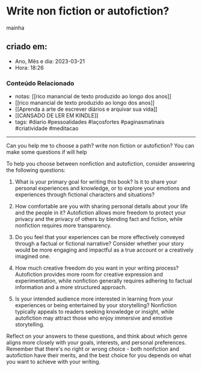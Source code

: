 # Write non fiction or autofiction?
mainha

## criado em: 
-  Ano, Mês e dia: 2023-03-21
- Hora: 18:26

### Conteúdo Relacionado
- notas: [[rico manancial de texto produzido ao longo dos anos]]
- [[rico manancial de texto produzido ao longo dos anos]]
- [[Aprenda a arte de escrever diários e arquivar sua vida]]
- [[CANSADO DE LER EM KINDLE]]
- tags: #diario #pessoalidades #laçosfortes #paginasmatinais #criatividade #meditacao 
---
Can you help me to choose a path? write non fiction or autofiction?
You can make some questions if will help

To help you choose between nonfiction and autofiction, consider answering the following questions:

1. What is your primary goal for writing this book? Is it to share your personal experiences and knowledge, or to explore your emotions and experiences through fictional characters and situations?

2. How comfortable are you with sharing personal details about your life and the people in it? Autofiction allows more freedom to protect your privacy and the privacy of others by blending fact and fiction, while nonfiction requires more transparency.

3. Do you feel that your experiences can be more effectively conveyed through a factual or fictional narrative? Consider whether your story would be more engaging and impactful as a true account or a creatively imagined one.

4. How much creative freedom do you want in your writing process? Autofiction provides more room for creative expression and experimentation, while nonfiction generally requires adhering to factual information and a more structured approach.

5. Is your intended audience more interested in learning from your experiences or being entertained by your storytelling? Nonfiction typically appeals to readers seeking knowledge or insight, while autofiction may attract those who enjoy immersive and emotive storytelling.

Reflect on your answers to these questions, and think about which genre aligns more closely with your goals, interests, and personal preferences. Remember that there's no right or wrong choice - both nonfiction and autofiction have their merits, and the best choice for you depends on what you want to achieve with your writing.
